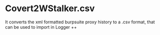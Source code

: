 # Covert2WStalker.csv
It converts the xml formatted burpsuite proxy history to a .csv format, that can be used to import in Logger ++
